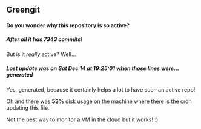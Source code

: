 ## Greengit

#### Do you wonder why this repository is so active?

##### After all it has 7343 commits!

But is it *really* active? Well...

##### Last update was on Sat Dec 14 at 19:25:01 when those lines were... generated

Yes, generated, because it certainly helps a lot to have such an active repo!

Oh and there was **53%** disk usage on the machine
where there is the cron updating this file.

Not the best way to monitor a VM in the cloud but it works! :)
